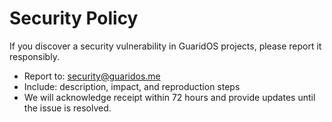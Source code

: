 # Security Policy

If you discover a security vulnerability in GuaridOS projects, please report it responsibly.

- Report to: security@guaridos.me  
- Include: description, impact, and reproduction steps  
- We will acknowledge receipt within 72 hours and provide updates until the issue is resolved.
